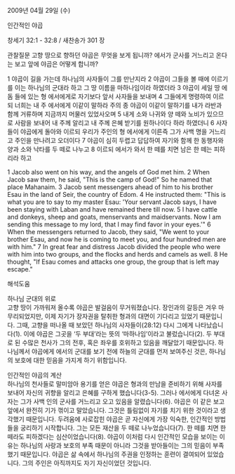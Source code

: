 2009년 04월 29일 (수)

인간적인 야곱



창세기 32:1 - 32:8 / 새찬송가 301 장


관찰질문
고향 땅으로 향하던 야곱은 무엇을 보게 됩니까?
에서가 군사를 거느리고 온다는 보고 앞에 야곱은 어떻게 합니까?

1 야곱이 길을 가는데 하나님의 사자들이 그를 만난지라 2 야곱이 그들을 볼 때에 이르기를 이는 하나님의 군대라 하고 그 땅 이름을 마하나임이라 하였더라 3 야곱이 세일 땅 에돔 들에 있는 형 에서에게로 자기보다 앞서 사자들을 보내며 4 그들에게 명령하여 이르되 너희는 내 주 에서에게 이같이 말하라 주의 종 야곱이 이같이 말하기를 내가 라반과 함께 거류하며 지금까지 머물러 있었사오며 5 내게 소와 나귀와 양 떼와 노비가 있으므로 사람을 보내어 내 주께 알리고 내 주께 은혜 받기를 원하나이다 하라 하였더니 6 사자들이 야곱에게 돌아와 이르되 우리가 주인의 형 에서에게 이른즉 그가 사백 명을 거느리고 주인을 만나려고 오더이다 7 야곱이 심히 두렵고 답답하여 자기와 함께 한 동행자와 양과 소와 낙타를 두 떼로 나누고 8 이르되 에서가 와서 한 떼를 치면 남은 한 떼는 피하리라 하고  

1 Jacob also went on his way, and the angels of God met him. 2 When Jacob saw them, he said, "This is the camp of God!" So he named that place Mahanaim. 3 Jacob sent messengers ahead of him to his brother Esau in the land of Seir, the country of Edom. 4 He instructed them: "This is what you are to say to my master Esau: 'Your servant Jacob says, I have been staying with Laban and have remained there till now.
5 I have cattle and donkeys, sheep and goats, menservants and maidservants. Now I am sending this message to my lord, that I may find favor in your eyes.'" 6 When the messengers returned to Jacob, they said, "We went to your brother Esau, and now he is coming to meet you, and four hundred men are with him." 7 In great fear and distress Jacob divided the people who were with him into two groups, and the flocks and herds and camels as well. 8 He thought, "If Esau comes and attacks one group, the group that is left may escape."

해석도움





하나님 군대의 위로  
고향 땅이 가까워져 올수록 야곱은 발걸음이 무거워졌습니다. 장인과의 갈등은 겨우 마무리되었지만, 이제 자기가 장자권을 탈취한 형과의 대면이 기다리고 있었기 때문입니다. 그때, 고향을 떠나올 때 보았던 하나님의 사자들이(28:12) 다시 그에게 나타났습니다(1). 이에 야곱은 그곳을 ‘두 부대’라는 뜻의 ‘마하나임’이라고 불렀습니다(2). 두 부대로 된 수많은 천사가 그의 전후, 혹은 좌우를 호위하고 있음을 깨달았기 때문입니다. 하나님께서 야곱에게 에서의 군대를 보기 전에 하늘의 군대를 먼저 보여주신 것은, 하나님의 보호에 대한 믿음을 가지게 하기 위함입니다.  

인간적인 야곱의 계산  
하나님의 천사들로 말미암아 용기를 얻은 야곱은 형과의 만남을 준비하기 위해 사자를 보내어 자신의 귀향을 알리고 은혜를 구하게 했습니다(3-5). 그러나 에서에게 다녀온 사자는 그가 사백 인의 군사를 거느리고 오고 있음을 알렸습니다(6). 야곱은 이 같은 보고 앞에서 완전히 기가 꺾이고 말았습니다. 그것은 틀림없이 자기를 치기 위한 것이라고 생각했기 때문입니다. 두려움에 사로잡힌 야곱은 곧 자신에게 가장 익숙한, 인간적인 방법들을 궁리하기 시작합니다. 그는 모든 재산을 두 떼로 나누었습니다(7). 한 떼를 치면 한 떼라도 피하겠다는 심산이었습니다(8). 야곱이 이처럼 다시 인간적인 모습을 보이는 이유는 하나님의 사랑과 보호의 부족 때문이 아니라 그것을 받아들이는 그의 믿음이 부족했기 때문입니다. 야곱은 삶 속에서 하나님의 주권을 인정하는 훈련이 결여되어 있었습니다. 그의 주인은 아직까지도 자기 자신이었던 것입니다.